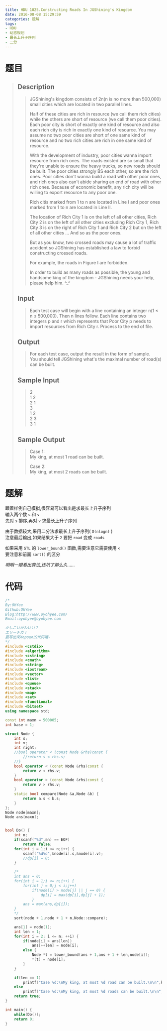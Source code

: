 ```yaml
---
title: HDU 1025.Constructing Roads In JGShining's Kingdom
date: 2016-08-08 15:29:59
categories: 题解
tags:
- HDU
- 动态规划
- 最长上升子序列
- 二分
---
```

# 题目
> 
> ## Description  
>> JGShining's kingdom consists of 2n(n is no more than 500,000) small cities which are located in two parallel lines.   
>>   
>> Half of these cities are rich in resource (we call them rich cities) while the others are short of resource (we call them poor cities). Each poor city is short of exactly one kind of resource and also each rich city is rich in exactly one kind of resource. You may assume no two poor cities are short of one same kind of resource and no two rich cities are rich in one same kind of resource.   
>>   
>> With the development of industry, poor cities wanna import resource from rich ones. The roads existed are so small that they're unable to ensure the heavy trucks, so new roads should be built. The poor cities strongly BS each other, so are the rich ones. Poor cities don't wanna build a road with other poor ones, and rich ones also can't abide sharing an end of road with other rich ones. Because of economic benefit, any rich city will be willing to export resource to any poor one.   
>>   
>> Rich citis marked from 1 to n are located in Line I and poor ones marked from 1 to n are located in Line II.   
>>   
>> The location of Rich City 1 is on the left of all other cities, Rich City 2 is on the left of all other cities excluding Rich City 1, Rich City 3 is on the right of Rich City 1 and Rich City 2 but on the left of all other cities ... And so as the poor ones.   
>>   
>> But as you know, two crossed roads may cause a lot of traffic accident so JGShining has established a law to forbid constructing crossed roads.   
>>   
>> For example, the roads in Figure I are forbidden.   
>>   
>>   
>>   
>>   
>> In order to build as many roads as possible, the young and handsome king of the kingdom - JGShining needs your help, please help him. ^_^   
>> <!--more-->  
> 
> ## Input  
>> Each test case will begin with a line containing an integer n(1 ≤ n ≤ 500,000). Then n lines follow. Each line contains two integers p and r which represents that Poor City p needs to import resources from Rich City r. Process to the end of file.   
> 
> ## Output  
>> For each test case, output the result in the form of sample.   
>> You should tell JGShining what's the maximal number of road(s) can be built.   
> 
> ## Sample Input  
>> 2  
>> 1 2  
>> 2 1  
>> 3  
>> 1 2  
>> 2 3  
>> 3 1  
> 
> ## Sample Output  
>> Case 1:  
>> My king, at most 1 road can be built.  
>>   
>> Case 2:  
>> My king, at most 2 roads can be built.  

# 题解

跟着样例自己模拟,很容易可以看出是求最长上升子序列  
输入两个数 `s` 和 `v`   
先对 `s` 排序,再对 `v` 求最长上升子序列  

由于数据较大,采用二分法求最长上升子序列( `O(nlogn)` )  
注意最后输出,如果结果大于 `2` 要把 `road` 变成 `roads`  

如果采用 `STL` 的 `lower_bound()` 函数,需要注意它需要使用 `<`  
要注意和前面 `sort()` 的区分  

*明明一眼看出算法,还坑了那么久……*  

# 代码
```cpp Constructing Roads In JGShining's Kingdom https://github.com/OhYee/ACM.github.io/blob/master/HDU/1025.Constructing%20Roads%20In%20JGShining's%20Kingdom.cpp 代码备份
/*
By:OhYee
Github:OhYee
Blog:http://www.oyohyee.com/
Email:oyohyee@oyohyee.com

かしこいかわいい？
エリーチカ！
要写出来Хорошо的代码哦~
*/
#include <cstdio>
#include <algorithm>
#include <cstring>
#include <cmath>
#include <string>
#include <iostream>
#include <vector>
#include <list>
#include <queue>
#include <stack>
#include <map>
#include <set>
#include <functional>
#include <bitset>
using namespace std;

const int maxn = 500005;
int kase = 1;

struct Node {
    int s;
    int v;
    int right;
    //bool operator < (const Node &rhs)const {
        //return s < rhs.s;
    //}
    bool operator < (const Node &rhs)const {
        return v < rhs.v;
    }
    bool operator > (const Node &rhs)const {
        return v > rhs.v;
    }
    static bool compare(Node &a,Node &b) {
        return a.s < b.s;
    }
};
Node node[maxn];
Node ans[maxn];


bool Do() {
    int n;
    if(scanf("%d",&n) == EOF)
        return false;
    for(int i = 1;i <= n;i++) {
        scanf("%d%d",&node[i].s,&node[i].v);
        //dp[i] = 0;
    }

    /*
    int ans = 0;
    for(int i = 1;i <= n;i++) {
        for(int j = 0;j < i;j++)
            if(node[i] > node[j] || j == 0) {
                dp[i] = max(dp[i],dp[j] + 1);
            }
        ans = max(ans,dp[i]);
    }
    */
    sort(node + 1,node + 1 + n,Node::compare);

    ans[1] = node[1];
    int len = 1;
    for(int i = 2; i <= n; ++i) {
        if(node[i] > ans[len])
            ans[++len] = node[i];
        else {
            Node *t = lower_bound(ans + 1,ans + 1 + len,node[i]);
            *(t) = node[i];
        }
    }

    if(len == 1)
        printf("Case %d:\nMy king, at most %d road can be built.\n\n",kase++,len);
    else
        printf("Case %d:\nMy king, at most %d roads can be built.\n\n",kase++,len);
    return true;
}

int main() {
    while(Do());
    return 0;
}
```